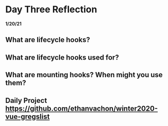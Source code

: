 # Day Three Reflection
__1/20/21__

## What are lifecycle hooks?


## What are lifecycle hooks used for? 


## What are mounting hooks? When might you use them?


## Daily Project https://github.com/ethanvachon/winter2020-vue-gregslist